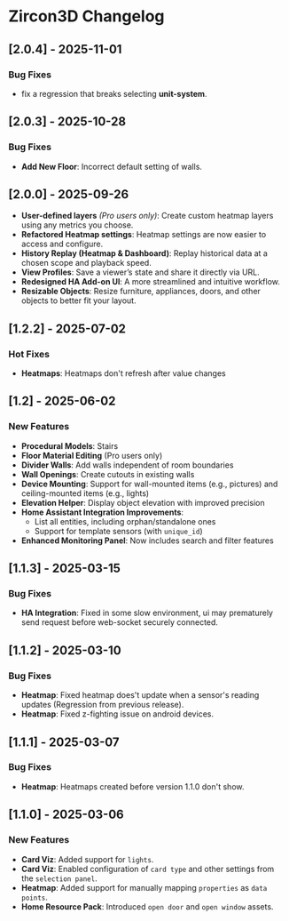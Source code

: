 # Zircon3D Changelog


## [2.0.4] - 2025-11-01

### Bug Fixes
- fix a regression that breaks selecting **unit-system**.

## [2.0.3] - 2025-10-28

### Bug Fixes
- **Add New Floor**: Incorrect default setting of walls.


## [2.0.0] - 2025-09-26

* **User-defined layers** *(Pro users only)*: Create custom heatmap layers using any metrics you choose.
* **Refactored Heatmap settings**: Heatmap settings are now easier to access and configure.
* **History Replay (Heatmap & Dashboard)**: Replay historical data at a chosen scope and playback speed.
* **View Profiles**: Save a viewer’s state and share it directly via URL.
* **Redesigned HA Add-on UI**: A more streamlined and intuitive workflow.
* **Resizable Objects**: Resize furniture, appliances, doors, and other objects to better fit your layout.

## [1.2.2] - 2025-07-02

### Hot Fixes
- **Heatmaps**: Heatmaps don't refresh after value changes


## [1.2] - 2025-06-02

### New Features

- **Procedural Models**: Stairs  
- **Floor Material Editing** (Pro users only)  
- **Divider Walls**: Add walls independent of room boundaries  
- **Wall Openings**: Create cutouts in existing walls  
- **Device Mounting**: Support for wall-mounted items (e.g., pictures) and ceiling-mounted items (e.g., lights)  
- **Elevation Helper**: Display object elevation with improved precision  
- **Home Assistant Integration Improvements**:  
  - List all entities, including orphan/standalone ones  
  - Support for template sensors (with `unique_id`)  
- **Enhanced Monitoring Panel**: Now includes search and filter features


## [1.1.3] - 2025-03-15

### Bug Fixes
- **HA Integration**: Fixed in some slow environment, ui may prematurely send request before web-socket securely connected.

## [1.1.2] - 2025-03-10

### Bug Fixes
- **Heatmap**: Fixed heatmap does't update when a sensor's reading updates (Regression from previous release).
- **Heatmap**: Fixed z-fighting issue on android devices.

## [1.1.1] - 2025-03-07

### Bug Fixes
- **Heatmap**: Heatmaps created before version 1.1.0 don't show.

## [1.1.0] - 2025-03-06

### New Features
- **Card Viz**: Added support for `lights`.  
- **Card Viz**: Enabled configuration of `card type` and other settings from the `selection panel`.  
- **Heatmap**: Added support for manually mapping `properties` as `data points`.  
- **Home Resource Pack**: Introduced `open door` and `open window` assets.  
